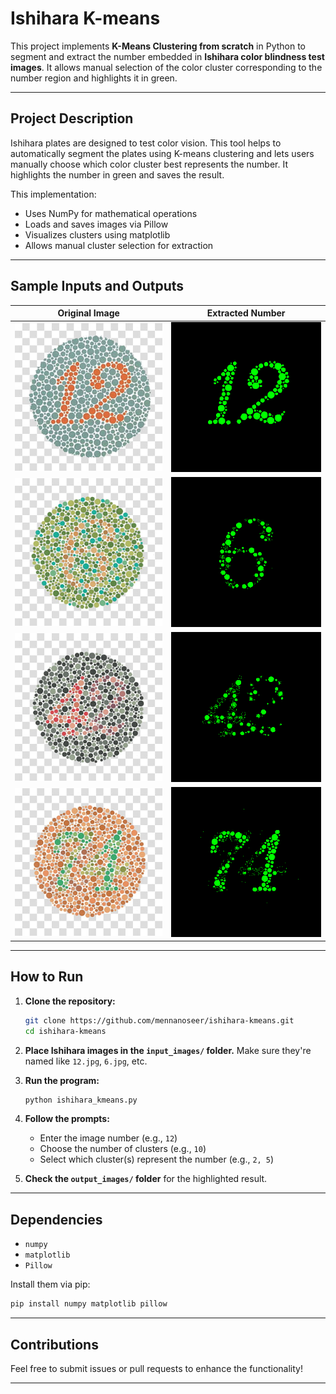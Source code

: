 # Ishihara K-means

This project implements **K-Means Clustering from scratch** in Python to segment and extract the number embedded in **Ishihara color blindness test images**. It allows manual selection of the color cluster corresponding to the number region and highlights it in green.

---

## Project Description

Ishihara plates are designed to test color vision. This tool helps to automatically segment the plates using K-means clustering and lets users manually choose which color cluster best represents the number. It highlights the number in green and saves the result.

This implementation:
- Uses NumPy for mathematical operations
- Loads and saves images via Pillow
- Visualizes clusters using matplotlib
- Allows manual cluster selection for extraction

---

## Sample Inputs and Outputs

| Original Image | Extracted Number |
|----------------|------------------|
| ![12](input_images/12.jpg) | ![12_extracted](output_images/12_number_only.png) |
| ![6](input_images/6.jpg)   | ![6_extracted](output_images/6_number_only.png)   |
| ![42](input_images/42.jpg) | ![42_extracted](output_images/42_number_only.png) |
| ![74](input_images/74.jpg) | ![74_extracted](output_images/74_number_only.png) |

---

## How to Run

1. **Clone the repository:**
   ```bash
   git clone https://github.com/mennanoseer/ishihara-kmeans.git
   cd ishihara-kmeans
   ```

2. **Place Ishihara images in the `input_images/` folder.**
   Make sure they're named like `12.jpg`, `6.jpg`, etc.

3. **Run the program:**

   ```bash
   python ishihara_kmeans.py
   ```

4. **Follow the prompts:**

   * Enter the image number (e.g., `12`)
   * Choose the number of clusters (e.g., `10`)
   * Select which cluster(s) represent the number (e.g., `2, 5`)

5. **Check the `output_images/` folder** for the highlighted result.

---

## Dependencies

* `numpy`
* `matplotlib`
* `Pillow`

Install them via pip:

```bash
pip install numpy matplotlib pillow
```

---

## Contributions

Feel free to submit issues or pull requests to enhance the functionality!

---
